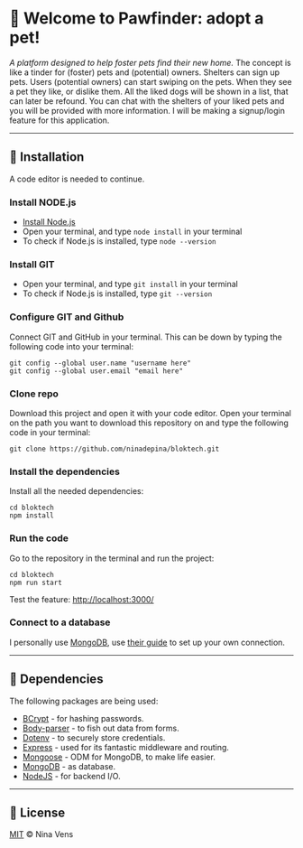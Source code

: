 # 👋 Welcome to Pawfinder: adopt a pet!
_A platform designed to help foster pets find their new home._
The concept is like a tinder for (foster) pets and (potential) owners. Shelters can sign up pets. Users (potential owners) can start swiping on the pets. When they see a pet they like, or dislike them. All the liked dogs will be shown in a list, that can later be refound. You can chat with the shelters of your liked pets and you will be provided with more information. I will be making a signup/login feature for this application. 

---

## 📝 Installation
A code editor is needed to continue.
### Install NODE.js
* [Install Node.js](https://nodejs.org/en/download/)
* Open your terminal, and type `node install` in your terminal
* To check if Node.js is installed, type `node --version`

### Install GIT
* Open your terminal, and type `git install` in your terminal
* To check if Node.js is installed, type `git --version`

### Configure GIT and Github
Connect GIT and GitHub in your terminal. This can be down by typing the following code into your terminal:
```
git config --global user.name "username here"
git config --global user.email "email here"
```

### Clone repo
Download this project and open it with your code editor. Open your terminal on the path you want to download this repository on and type the following code in your terminal:
```
git clone https://github.com/ninadepina/bloktech.git
```

### Install the dependencies
Install all the needed dependencies:
```
cd bloktech
npm install
```

### Run the code
Go to the repository in the terminal and run the project:
```
cd bloktech
npm run start
```
Test the feature: [http://localhost:3000/](http://localhost:3000/)

### Connect to a database
I personally use [MongoDB](https://www.mongodb.com), use [their guide](https://docs.mongodb.com/manual/tutorial/getting-started/) to set up your own connection.

---

## 🤖 Dependencies
The following packages are being used:
* [BCrypt](https://github.com/kelektiv/node.bcrypt.js) - for hashing passwords.
* [Body-parser](https://github.com/expressjs/body-parser) - to fish out data from forms.
* [Dotenv](https://github.com/motdotla/dotenv) - to securely store credentials.
* [Express](https://expressjs.com/en/api.html) - used for its fantastic middleware and routing.
* [Mongoose](https://github.com/Automattic/mongoose) - ODM for MongoDB, to make life easier.
* [MongoDB](https://github.com/mongodb/node-mongodb-native) - as database.
* [NodeJS](https://nodejs.org/en/) - for backend I/O.
<!-- * [Multer](https://github.com/expressjs/multer) - used for uploading files. -->

---

## 📝 License
[MIT](https://github.com/ninadepina/bloktech/blob/main/LICENSE) © Nina Vens